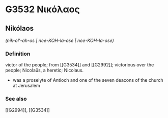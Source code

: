 # G3532 Νικόλαος

## Nikólaos

_(nik-ol'-ah-os | nee-KOH-la-ose | nee-KOH-la-ose)_

### Definition

victor of the people; from [[G3534]] and [[G2992]]; victorious over the people; Nicolaüs, a heretic; Nicolaus.

- was a proselyte of Antioch and one of the seven deacons of the church at Jerusalem

### See also

[[G2994]], [[G3534]]

